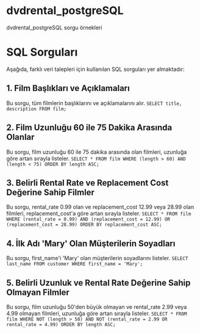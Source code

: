 # dvdrental_postgreSQL
dvdrental_postgreSQL sorgu örnekleri

# SQL Sorguları

Aşağıda, farklı veri talepleri için kullanılan SQL sorguları yer almaktadır:

## 1. Film Başlıkları ve Açıklamaları
Bu sorgu, tüm filmlerin başlıklarını ve açıklamalarını alır.
`SELECT title, description FROM film;`

## 2. Film Uzunluğu 60 ile 75 Dakika Arasında Olanlar
Bu sorgu, film uzunluğu 60 ile 75 dakika arasında olan filmleri, uzunluğa göre artan sırayla listeler.
`SELECT * FROM film WHERE (length > 60) AND (length < 75) ORDER BY length ASC;`

## 3. Belirli Rental Rate ve Replacement Cost Değerine Sahip Filmler
Bu sorgu, rental_rate 0.99 olan ve replacement_cost 12.99 veya 28.99 olan filmleri, replacement_cost'a göre artan sırayla listeler.
`SELECT * FROM film WHERE (rental_rate = 0.99) AND (replacement_cost = 12.99) OR (replacement_cost = 28.99) ORDER BY replacement_cost ASC;`

## 4. İlk Adı 'Mary' Olan Müşterilerin Soyadları
Bu sorgu, first_name'i 'Mary' olan müşterilerin soyadlarını listeler.
`SELECT last_name FROM customer WHERE first_name = 'Mary';`

## 5. Belirli Uzunluk ve Rental Rate Değerine Sahip Olmayan Filmler
Bu sorgu, film uzunluğu 50'den büyük olmayan ve rental_rate 2.99 veya 4.99 olmayan filmleri, uzunluğa göre artan sırayla listeler.
`SELECT * FROM film WHERE NOT (length > 50) AND NOT (rental_rate = 2.99 OR rental_rate = 4.99) ORDER BY length ASC;`
